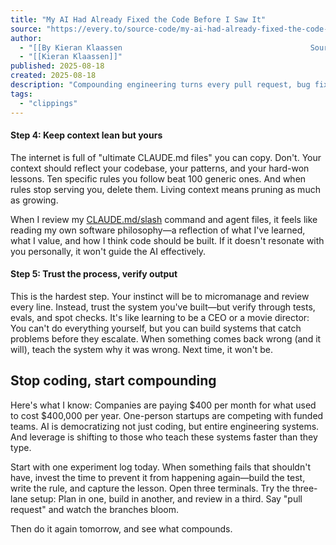 ```yaml
---
title: "My AI Had Already Fixed the Code Before I Saw It"
source: "https://every.to/source-code/my-ai-had-already-fixed-the-code-before-i-saw-it"
author:
  - "[[By Kieran Klaassen                                          Source Code]]"
  - "[[Kieran Klaassen]]"
published: 2025-08-18
created: 2025-08-18
description: "Compounding engineering turns every pull request, bug fix, and code review into permanent lessons your development tools apply automatically"
tags:
  - "clippings"
---
```

#### **Step 4: Keep context lean but yours**

The internet is full of "ultimate CLAUDE.md files" you can copy. Don't. Your context should reflect your codebase, your patterns, and your hard-won lessons. Ten specific rules you follow beat 100 generic ones. And when rules stop serving you, delete them. Living context means pruning as much as growing.

When I review my [CLAUDE.md/slash](http://claude.md/slash) command and agent files, it feels like reading my own software philosophy—a reflection of what I've learned, what I value, and how I think code should be built. If it doesn't resonate with you personally, it won't guide the AI effectively.

#### **Step 5: Trust the process, verify output**

This is the hardest step. Your instinct will be to micromanage and review every line. Instead, trust the system you've built—but verify through tests, evals, and spot checks. It's like learning to be a CEO or a movie director: You can't do everything yourself, but you can build systems that catch problems before they escalate. When something comes back wrong (and it will), teach the system why it was wrong. Next time, it won't be.

## **Stop coding, start compounding**

Here's what I know: Companies are paying $400 per month for what used to cost $400,000 per year. One-person startups are competing with funded teams. AI is democratizing not just coding, but entire engineering systems. And leverage is shifting to those who teach these systems faster than they type.

Start with one experiment log today. When something fails that shouldn't have, invest the time to prevent it from happening again—build the test, write the rule, and capture the lesson. Open three terminals. Try the three-lane setup: Plan in one, build in another, and review in a third. Say "pull request" and watch the branches bloom.

Then do it again tomorrow, and see what compounds.